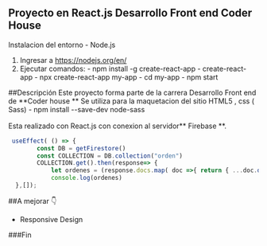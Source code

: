 ## Proyecto en React.js Desarrollo Front end Coder House

Instalacion del entorno - Node.js

1. Ingresar a https://nodejs.org/en/ 
1.   Ejecutar comandos:
         - npm install -g  create-react-app 
         -  create-react-app 
		 - npx create-react-app my-app
		 - cd  my-app
		 - npm start 

##Descripción
Este proyecto forma parte de la carrera Desarrollo Front end de **Coder house **
Se utiliza  para la maquetacion del sitio HTML5 , css ( Sass) 
                            -   npm install --save-dev node-sass
                                                                 
Esta realizado con React.js con conexion al servidor** Firebase **.
　

```javascript
 useEffect( () => {
        const DB = getFirestore()
        const COLLECTION = DB.collection("orden")
        COLLECTION.get().then(response=> {
            let ordenes = (response.docs.map( doc =>{ return { ...doc.data(), id: doc.id } } ) ) 
            console.log(ordenes)
  },[]);
```

##A mejorar  👇
- Responsive Design







###Fin